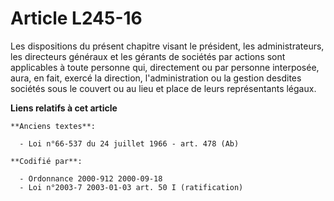 # Article L245-16

Les dispositions du présent chapitre visant le président, les administrateurs, les directeurs généraux et les gérants de
sociétés par actions sont applicables à toute personne qui, directement ou par personne interposée, aura, en fait, exercé la
direction, l'administration ou la gestion desdites sociétés sous le couvert ou au lieu et place de leurs représentants
légaux.

**Liens relatifs à cet article**

	**Anciens textes**:

	  - Loi n°66-537 du 24 juillet 1966 - art. 478 (Ab)

	**Codifié par**:

	  - Ordonnance 2000-912 2000-09-18
	  - Loi n°2003-7 2003-01-03 art. 50 I (ratification)

